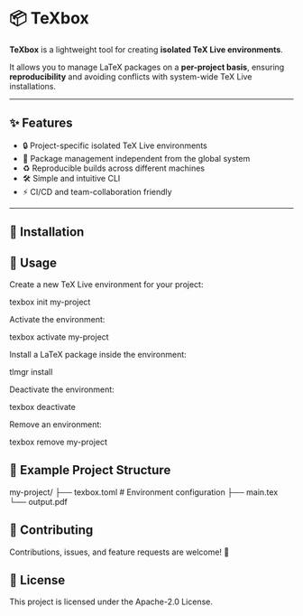 # 📦 TeXbox  

**TeXbox** is a lightweight tool for creating **isolated TeX Live environments**.  

It allows you to manage LaTeX packages on a **per-project basis**, ensuring **reproducibility** and avoiding conflicts with system-wide TeX Live installations.  

---

## ✨ Features  
- 🔒 Project-specific isolated TeX Live environments  
- 📂 Package management independent from the global system  
- ♻️ Reproducible builds across different machines  
- 🛠 Simple and intuitive CLI  
- ⚡ CI/CD and team-collaboration friendly  

---

## 🚀 Installation  


## 📖 Usage

Create a new TeX Live environment for your project:

texbox init my-project

Activate the environment:

texbox activate my-project

Install a LaTeX package inside the environment:

tlmgr install <package-name>

Deactivate the environment:

texbox deactivate

Remove an environment:

texbox remove my-project

## 📂 Example Project Structure

my-project/
├── texbox.toml      # Environment configuration
├── main.tex
└── output.pdf

## 🤝 Contributing

Contributions, issues, and feature requests are welcome! 🙌

## 📄 License

This project is licensed under the Apache-2.0 License.


